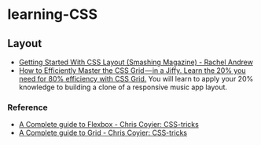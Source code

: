 # learning-CSS

## Layout
* [Getting Started With CSS Layout (Smashing Magazine) - Rachel Andrew](https://www.smashingmagazine.com/2018/05/guide-css-layout/) 
* [How to Efficiently Master the CSS Grid — in a Jiffy. Learn the 20% you need for 80% efficiency with CSS Grid.](https://medium.com/flexbox-and-grids/how-to-efficiently-master-the-css-grid-in-a-jiffy-585d0c213577)
You will learn to apply your 20% knowledge to building a clone of a responsive music app layout.

### Reference
* [A Complete guide to Flexbox - Chris Coyier: CSS-tricks](https://css-tricks.com/snippets/css/a-guide-to-flexbox/)
* [A Complete guide to Grid - Chris Coyier: CSS-tricks](https://css-tricks.com/snippets/css/complete-guide-grid/)
